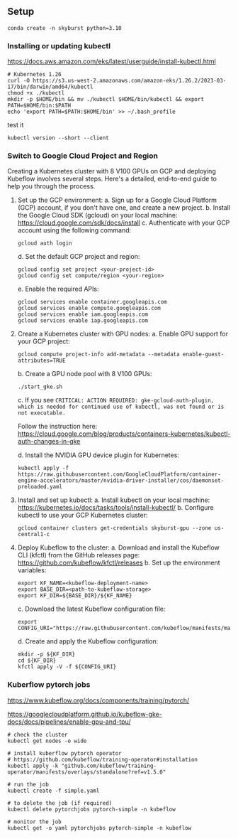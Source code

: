 
## Setup

```
conda create -n skyburst python=3.10
```

### Installing or updating kubectl

https://docs.aws.amazon.com/eks/latest/userguide/install-kubectl.html

```
# Kubernetes 1.26
curl -O https://s3.us-west-2.amazonaws.com/amazon-eks/1.26.2/2023-03-17/bin/darwin/amd64/kubectl
chmod +x ./kubectl
mkdir -p $HOME/bin && mv ./kubectl $HOME/bin/kubectl && export PATH=$HOME/bin:$PATH
echo 'export PATH=$PATH:$HOME/bin' >> ~/.bash_profile
```

test it

```
kubectl version --short --client
```

### Switch to Google Cloud Project and Region

Creating a Kubernetes cluster with 8 V100 GPUs on GCP and deploying Kubeflow involves several steps. Here's a detailed, end-to-end guide to help you through the process.

1. Set up the GCP environment:
   a. Sign up for a Google Cloud Platform (GCP) account, if you don't have one, and create a new project.
   b. Install the Google Cloud SDK (gcloud) on your local machine: https://cloud.google.com/sdk/docs/install
   c. Authenticate with your GCP account using the following command:
      ```
      gcloud auth login
      ```
   d. Set the default GCP project and region:
      ```
      gcloud config set project <your-project-id>
      gcloud config set compute/region <your-region>
      ```
   e. Enable the required APIs:
      ```
      gcloud services enable container.googleapis.com
      gcloud services enable compute.googleapis.com
      gcloud services enable iam.googleapis.com
      gcloud services enable iap.googleapis.com
      ```

2. Create a Kubernetes cluster with GPU nodes:
   a. Enable GPU support for your GCP project:
      ```
      gcloud compute project-info add-metadata --metadata enable-guest-attributes=TRUE
      ```
   b. Create a GPU node pool with 8 V100 GPUs:
      ```
      ./start_gke.sh
      ```
   c. If you see `CRITICAL: ACTION REQUIRED: gke-gcloud-auth-plugin, which is needed for continued use of kubectl, was not found or is not executable.`

      Follow the instruction here: https://cloud.google.com/blog/products/containers-kubernetes/kubectl-auth-changes-in-gke 

   d. Install the NVIDIA GPU device plugin for Kubernetes:
      ```
      kubectl apply -f https://raw.githubusercontent.com/GoogleCloudPlatform/container-engine-accelerators/master/nvidia-driver-installer/cos/daemonset-preloaded.yaml
      ```

3. Install and set up kubectl:
   a. Install kubectl on your local machine: https://kubernetes.io/docs/tasks/tools/install-kubectl/
   b. Configure kubectl to use your GCP Kubernetes cluster:
      ```
      gcloud container clusters get-credentials skyburst-gpu --zone us-central1-c
      ```

4. Deploy Kubeflow to the cluster:
   a. Download and install the Kubeflow CLI (kfctl) from the GitHub releases page: https://github.com/kubeflow/kfctl/releases
   b. Set up the environment variables:
      ```
      export KF_NAME=<kubeflow-deployment-name>
      export BASE_DIR=<path-to-kubeflow-storage>
      export KF_DIR=${BASE_DIR}/${KF_NAME}
      ```
   c. Download the latest Kubeflow configuration file:
      ```
      export CONFIG_URI="https://raw.githubusercontent.com/kubeflow/manifests/master/kfdef/kfctl_gcp_iap.v1.3.0.yaml"
      ```
   d. Create and apply the Kubeflow configuration:
      ```
      mkdir -p ${KF_DIR}
      cd ${KF_DIR}
      kfctl apply -V -f ${CONFIG_URI}
      ```


### Kuberflow pytorch jobs

https://www.kubeflow.org/docs/components/training/pytorch/

https://googlecloudplatform.github.io/kubeflow-gke-docs/docs/pipelines/enable-gpu-and-tpu/


```
# check the cluster
kubectl get nodes -o wide

# install kuberflow pytorch operator
# https://github.com/kubeflow/training-operator#installation
kubectl apply -k "github.com/kubeflow/training-operator/manifests/overlays/standalone?ref=v1.5.0"

# run the job
kubectl create -f simple.yaml

# to delete the job (if required)
kubectl delete pytorchjobs pytorch-simple -n kubeflow

# monitor the job
kubectl get -o yaml pytorchjobs pytorch-simple -n kubeflow
```

